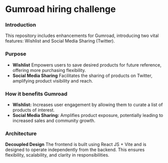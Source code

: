 # Gumroad hiring challenge 

### Introduction

This repository includes enhancements for Gumroad, introducing two vital features: Wishlist and Social Media Sharing (Twitter). 

### Purpose

- **Wishlist** Empowers users to save desired products for future reference, offering more purchasing flexibility. 
- **Social Media Sharing** Facilitates the sharing of products on Twitter, amplifying product visibility and reach. 

### How it benefits Gumroad

- **Wishlist:** Increases user engagement by allowing them to curate a list of products of interest.
- **Social Media Sharing:** Amplifies product exposure, potentially leading to increased sales and community growth.

### Architecture

**Decoupled Design**
The frontend is built using React JS + Vite and is designed to operate independently from the backend. This ensures flexibility, scalability, and clarity in responsibilities.
